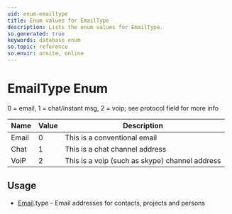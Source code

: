 ```yaml
---
uid: enum-emailtype
title: Enum values for EmailType
description: Lists the enum values for EmailType.
so.generated: true
keywords: database enum
so.topic: reference
so.envir: onsite, online
---
```


# EmailType Enum

0 = email, 1 = chat/instant msg, 2 = voip; see protocol field for more info

| Name | Value | Description |
|------|-------|-------------|
|Email|0|This is a conventional email|
|Chat|1|This is a chat channel address|
|VoiP|2|This is a voip (such as skype) channel address|

## Usage

* [Email](../email.md).type - Email addresses for contacts, projects and persons
